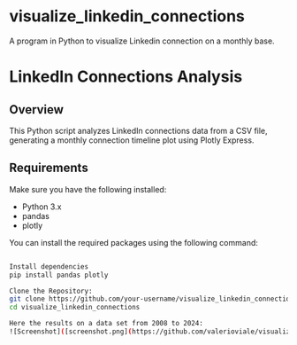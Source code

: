 # visualize_linkedin_connections
A program in Python to visualize Linkedin connection on a monthly base.
# LinkedIn Connections Analysis

## Overview

This Python script analyzes LinkedIn connections data from a CSV file, generating a monthly connection timeline plot using Plotly Express.


## Requirements

Make sure you have the following installed:

- Python 3.x
- pandas
- plotly

You can install the required packages using the following command:

```bash

Install dependencies
pip install pandas plotly

Clone the Repository:
git clone https://github.com/your-username/visualize_linkedin_connections.git
cd visualize_linkedin_connections

Here the results on a data set from 2008 to 2024:
![Screenshot]([screenshot.png](https://github.com/valerioviale/visualize_linkedin_connections/blob/b5535852914694bf68541958513333c87540f679/screenshot.png)https://github.com/valerioviale/visualize_linkedin_connections/blob/b5535852914694bf68541958513333c87540f679/screenshot.png)


